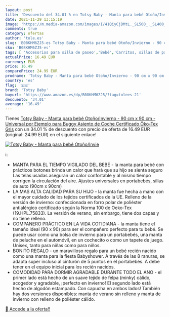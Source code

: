 ```yaml
---
layout: post
title: 'Descuento del 34.01 % en Totsy Baby - Manta para bebé Otoño/Invie'
date: 2021-11-29 13:15:19
image: 'https://m.media-amazon.com/images/I/41QiyCjDMtL._SL500_._SL400_.jpg'
comments: true
category: ofertas
author: 'tole.es'
slug: 'B08KHM6ZJ5-es Totsy Baby - Manta para bebé Otoño/Invierno - 90 cm x 90...'
sku: 'B08KHM6ZJ5-es'
tags: [ 'Accesorios para silla de paseo','Bebé','Carritos, sillas de paseo y accesorios','Sacos de abrigo con capucha para silla de paseo','bebé','totsy baby', ]
actualPrice: 16.49 EUR
currency: EUR
price: 16.49
comparePrice: 24.99 EUR
prodname: 'Totsy Baby - Manta para bebé Otoño/Invierno - 90 cm x 90 cm - Universal  por Ejemplo  para Buggy Asiento de Coche Certificado Öko-Tex Gris'
country: 'es'
flag: '🇪🇸'
brand: 'Totsy Baby'
buyurl: 'https://www.amazon.es/dp/B08KHM6ZJ5/?tag=tolees-21'
descuento: '34.01'
average: '16.49'
---
```


Tienes [Totsy Baby - Manta para bebé Otoño/Invierno - 90 cm x 90 cm - Universal  por Ejemplo  para Buggy Asiento de Coche Certificado Öko-Tex Gris](https://www.amazon.es/dp/B08KHM6ZJ5/?tag=tolees-21) con un 34.01 % de descuento con precio de oferta de 16.49 EUR (original: 24.99 EUR) en el siguiente enlace!

[![Totsy Baby - Manta para bebé Otoño/Invie](https://m.media-amazon.com/images/I/41QiyCjDMtL._SL500_._SL400_.jpg)](https://www.amazon.es/dp/B08KHM6ZJ5/?tag=tolees-21)

ℹ️:

- MANTA PARA EL TIEMPO VIGILADO DEL BEBÉ - la manta para bebé con prácticos botones brinda un calor que hará que su hijo se sienta seguro Las telas usadas aseguran un calor confortable y al mismo tiempo corrigen la circulación del aire. Ajustes universales en portabebés, sillas de auto (90cm x 90cm)
- LA MAS ALTA CALIDAD PARA SU HIJO - la manta fue hecha a mano con el mayor cuidado de los tejidos certificados de la UE. Relleno de la versión de invierno: confeccionada en forro polar de poliéster antialérgico certificado según la Norma 100 de Oeko-Tex (19.HPL.75833). La versión de verano, sin embargo, tiene dos capas y no tiene relleno.
- COMPANERO PRÁCTICO EN LA VIDA COTIDIANA - la manta tiene el tamaño ideal (90 x 90) para ser el compañero perfecto para tu bebé. Se puede usar como una bolsa de invierno para un portabebés, una manta de peluche en el automóvil, en un cochecito o como un tapete de juego. Unisex, tanto para niñas como para niños.
- BONITO REGALO - un maravilloso regalo para un bebé recién nacido como una manta para la fiesta Babyshower. A través de las 8 ranuras, se adapta super incluso al cinturón de 5 puntos en el portabebés. A debe tener en el equipo inicial para los recién nacidos.
- COMODIDAD PARA DORMIR AGRADABLE DURANTE TODO EL ANO - el primer lado está hecho de un suave tejido de felpa (minky) cálido, acogedor y agradable, ¡perfecto en invierno! El segundo lado está hecho de algodón estampado. Con capucha en ambos lados! También hay dos versiones disponibles: manta de verano sin relleno y manta de invierno con relleno de poliéster cálido.

[🛒 Accede a la oferta!!](https://www.amazon.es/dp/B08KHM6ZJ5/?tag=tolees-21)
